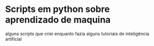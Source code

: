 # Scripts em python sobre aprendizado de maquina
alguns scripts que criei enquanto fazia alguns tutoriais de inteligência artificial
